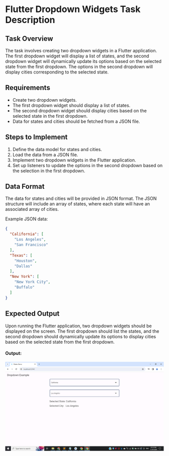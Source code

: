 # Flutter Dropdown Widgets Task Description

## Task Overview
The task involves creating two dropdown widgets in a Flutter application. The first dropdown widget will display a list of states, and the second dropdown widget will dynamically update its options based on the selected state from the first dropdown. The options in the second dropdown will display cities corresponding to the selected state.

## Requirements
- Create two dropdown widgets.
- The first dropdown widget should display a list of states.
- The second dropdown widget should display cities based on the selected state in the first dropdown.
- Data for states and cities should be fetched from a JSON file.

## Steps to Implement
1. Define the data model for states and cities.
2. Load the data from a JSON file.
3. Implement two dropdown widgets in the Flutter application.
4. Set up listeners to update the options in the second dropdown based on the selection in the first dropdown.

## Data Format
The data for states and cities will be provided in JSON format. The JSON structure will include an array of states, where each state will have an associated array of cities.

Example JSON data:

```json
{
  "California": [
    "Los Angeles",
    "San Francisco"
  ],
  "Texas": [
    "Houston",
    "Dallas"
  ],
  "New York": [
    "New York City",
    "Buffalo"
  ]
}
```

## Expected Output
Upon running the Flutter application, two dropdown widgets should be displayed on the screen. The first dropdown should list the states, and the second dropdown should dynamically update its options to display cities based on the selected state from the first dropdown.

#### Output:

![](https://raw.githubusercontent.com/tulasireddytulasi/states_and_cities/main/pic.jpg)

